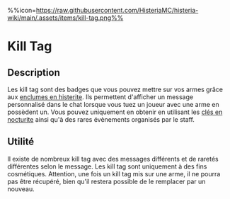 %%icon=https://raw.githubusercontent.com/HisteriaMC/histeria-wiki/main/.assets/items/kill-tag.png%%

# Kill Tag

## Description
Les kill tag sont des badges que vous pouvez mettre sur vos armes grâce aux [enclumes en histerite](https://histeria.fr/wiki/blocks/histerite-anvil). Ils permettent d'afficher un message personnalisé dans le chat lorsque vous tuez un joueur avec une arme en possèdent un. Vous pouvez uniquement en obtenir en utilisant les [clés en nocturite](https://histeria.fr/wiki/objets/clé-en-nocturite) ainsi qu'à des rares évènements organisés par le staff.


## Utilité
Il existe de nombreux kill tag avec des messages différents et de raretés différentes selon le message. Les kill tag sont uniquement à des fins cosmétiques. Attention, une fois un kill tag mis sur une arme, il ne pourra pas être récupéré, bien qu'il restera possible de le remplacer par un nouveau.